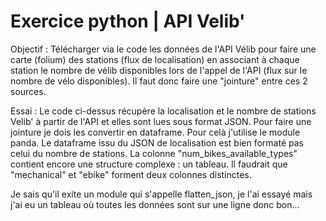 # Exercice python | API Velib'

Objectif : 
Télécharger via le code les données de l'API Vélib pour faire une carte (folium) des stations (flux de localisation) en associant à chaque station le nombre de vélib disponibles lors de l'appel de l'API (flux sur le nombre de vélo disponibles). Il faut donc faire une "jointure" entre ces 2 sources.

Essai : Le code ci-dessus récupère la localisation et le nombre de stations Velib' à partir de l'API et elles sont lues sous format JSON. Pour faire une jointure je dois les convertir en dataframe. Pour celà j'utilise le module panda. Le dataframe issu du JSON de localisation est bien formaté pas celui du nombre de stations. La colonne "num_bikes_available_types" contient encore une structure complexe : un tableau. Il faudrait que "mechanical" et "ebike" forment deux colonnes distinctes. 

Je sais qu'il exite un module qui s'appelle flatten_json, je l'ai essayé mais j'ai eu un tableau où toutes les données sont sur une ligne donc bon...

